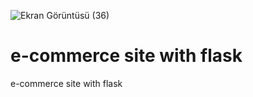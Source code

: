 ![Ekran Görüntüsü (36)](https://user-images.githubusercontent.com/91139120/169024449-3fdfbb11-1118-4503-b470-58ee031e17c3.png)
# e-commerce site with flask
 e-commerce site with flask
